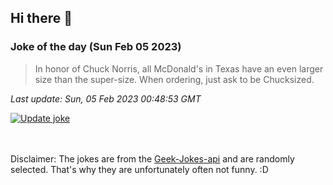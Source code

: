 ## Hi there 👋

### Joke of the day (Sun Feb 05 2023)
<!-- joke -->
>In honor of Chuck Norris, all McDonald's in Texas have an even larger size than the super-size. When ordering, just ask to be Chucksized.
<!-- /joke -->

*Last update: Sun, 05 Feb 2023 00:48:53 GMT*

[![Update joke](https://github.com/nclskfm/nclskfm/actions/workflows/joke.yml/badge.svg)](https://github.com/nclskfm/nclskfm/actions/workflows/joke.yml)

<br><br>
Disclaimer: The jokes are from the [Geek-Jokes-api](https://github.com/sameerkumar18/geek-joke-api) and are randomly selected. That's why they are unfortunately often not funny. :D
